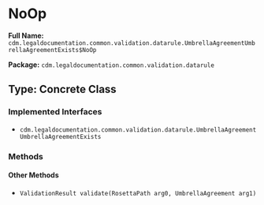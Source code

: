 # NoOp

**Full Name:** `cdm.legaldocumentation.common.validation.datarule.UmbrellaAgreementUmbrellaAgreementExists$NoOp`

**Package:** `cdm.legaldocumentation.common.validation.datarule`

## Type: Concrete Class

### Implemented Interfaces

- `cdm.legaldocumentation.common.validation.datarule.UmbrellaAgreementUmbrellaAgreementExists`

### Methods

#### Other Methods

- `ValidationResult validate(RosettaPath arg0, UmbrellaAgreement arg1)`


